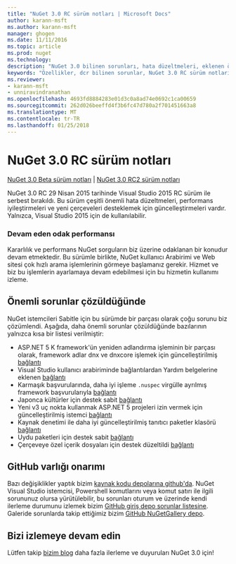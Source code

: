 ```yaml
---
title: "NuGet 3.0 RC sürüm notları | Microsoft Docs"
author: karann-msft
ms.author: karann-msft
manager: ghogen
ms.date: 11/11/2016
ms.topic: article
ms.prod: nuget
ms.technology: 
description: "NuGet 3.0 bilinen sorunları, hata düzeltmeleri, eklenen özellikleri ve dcr dahil olmak üzere RC sürüm notları."
keywords: "Özellikler, dcr bilinen sorunlar, NuGet 3.0 RC sürüm notları, hata düzeltmeleri eklendi"
ms.reviewer:
- karann-msft
- unniravindranathan
ms.openlocfilehash: 4693fd8884283e01d3c0a8ad74e0692c1ca00659
ms.sourcegitcommit: 262d026beeffd4f3b6fc47d780a2f701451663a8
ms.translationtype: MT
ms.contentlocale: tr-TR
ms.lasthandoff: 01/25/2018
---
```

# <a name="nuget-30-rc-release-notes"></a>NuGet 3.0 RC sürüm notları

[NuGet 3.0 Beta sürüm notları](../release-notes/nuget-3.0-beta.md) | [NuGet 3.0 RC2 sürüm notları](../release-notes/nuget-3.0-RC2.md)

NuGet 3.0 RC 29 Nisan 2015 tarihinde Visual Studio 2015 RC sürüm ile serbest bırakıldı. Bu sürüm çeşitli önemli hata düzeltmeleri, performans iyileştirmeleri ve yeni çerçeveleri desteklemek için güncelleştirmeleri vardır.  Yalnızca, Visual Studio 2015 için de kullanılabilir.

### <a name="continued-focus-on-performance"></a>Devam eden odak performansı

Kararlılık ve performans NuGet sorguların biz üzerine odaklanan bir konudur devam etmektedir.  Bu sürümle birlikte, NuGet kullanıcı Arabirimi ve Web sitesi çok hızlı arama işlemlerinin görmeye başlamanız gerekir.  Hizmet ve biz bu işlemlerin ayarlamaya devam edebilmesi için bu hizmetin kullanımı izleme.

## <a name="significant-issues-resolved"></a>Önemli sorunlar çözüldüğünde

NuGet istemcileri Sabitle için bu sürümde bir parçası olarak çoğu sorunu biz çözümlendi.  Aşağıda, daha önemli sorunlar çözüldüğünde bazılarının yalnızca kısa bir listesi verilmiştir:

* ASP.NET 5 K framework'ün yeniden adlandırma işleminin bir parçası olarak, framework adlar dnx ve dnxcore işlemek için güncelleştirilmiş [bağlantı](https://github.com/NuGet/Home/issues/215)
* Visual Studio kullanıcı arabiriminde bağlantılardan Yardım belgelerine eklenen [bağlantı](https://github.com/NuGet/Home/issues/232)
* Karmaşık başvurularında, daha iyi işleme `.nuspec` virgülle ayrılmış framework başvurularıyla [bağlantı](https://github.com/NuGet/Home/issues/276)
* Japonca kültürler için destek sabit [bağlantı](https://github.com/NuGet/Home/issues/253)
* Yeni v3 uç nokta kullanmak ASP.NET 5 projeleri izin vermek için güncelleştirilmiş istemci [bağlantı](https://github.com/NuGet/Home/issues/219)
* Kaynak denetimi ile daha iyi güncelleştirilmiş tanıtıcı paketler klasörü [bağlantı](https://github.com/NuGet/Home/issues/56)
* Uydu paketleri için destek sabit [bağlantı](https://github.com/NuGet/Home/issues/17)
* Çerçeveye özel içerik dosyaları için destek düzeltildi [bağlantı](https://github.com/NuGet/Home/issues/18)

## <a name="github-presence-overhaul"></a>GitHub varlığı onarımı

Bazı değişiklikler yaptık bizim [kaynak kodu depolarına github'da](http://github.com/nuget/home).  NuGet Visual Studio istemcisi, Powershell komutlarını veya komut satırı ile ilgili sorununuz olursa yürütülebilir, bu sorunları oturum ve üzerinde kendi ilerleme durumunu izlemek bizim [GitHub giriş depo sorunlar listesine](http://github.com/nuget/home/issues).  Galeride sorunlarda takip ettiğimiz bizim [GitHub NuGetGallery depo](http://github.com/nuget/NuGetGallery/issues).


## <a name="stay-tuned"></a>Bizi izlemeye devam edin

Lütfen takip [bizim blog](http://blog.nuget.org) daha fazla ilerleme ve duyuruları NuGet 3.0 için!